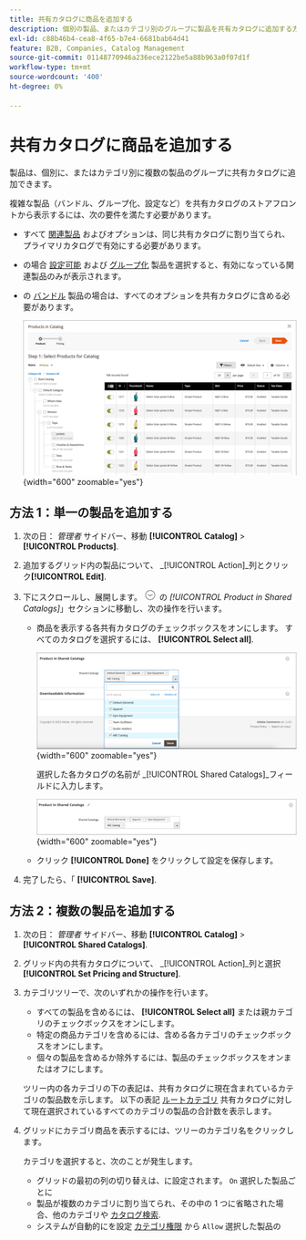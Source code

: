 ```yaml
---
title: 共有カタログに商品を追加する
description: 個別の製品、またはカテゴリ別のグループに製品を共有カタログに追加する方法について説明します。
exl-id: c88b46b4-cea8-4f65-b7e4-6681bab64d41
feature: B2B, Companies, Catalog Management
source-git-commit: 01148770946a236ece2122be5a88b963a0f07d1f
workflow-type: tm+mt
source-wordcount: '400'
ht-degree: 0%

---
```


# 共有カタログに商品を追加する

製品は、個別に、またはカテゴリ別に複数の製品のグループに共有カタログに追加できます。

複雑な製品（バンドル、グループ化、設定など）を共有カタログのストアフロントから表示するには、次の要件を満たす必要があります。

- すべて [関連製品](../catalog/product-configurations.md) およびオプションは、同じ共有カタログに割り当てられ、プライマリカタログで有効にする必要があります。
- の場合 [設定可能](../catalog/product-create-configurable.md) および [グループ化](../catalog/product-create-grouped.md) 製品を選択すると、有効になっている関連製品のみが表示されます。
- の [バンドル](../catalog/product-create-bundle.md) 製品の場合は、すべてのオプションを共有カタログに含める必要があります。

  ![カタログの製品を選択](./assets/shared-catalog-select-products-step-1.png){width="600" zoomable="yes"}

## 方法 1：単一の製品を追加する

1. 次の日： _管理者_ サイドバー、移動 **[!UICONTROL Catalog]** > **[!UICONTROL Products]**.

1. 追加するグリッド内の製品について、 _[!UICONTROL Action]_列とクリック&#x200B;**[!UICONTROL Edit]**.

1. 下にスクロールし、展開します。 ![拡張セレクター](../assets/icon-display-expand.png) の _[!UICONTROL Product in Shared Catalogs]_」セクションに移動し、次の操作を行います。

   - 商品を表示する各共有カタログのチェックボックスをオンにします。 すべてのカタログを選択するには、 **[!UICONTROL Select all]**.

     ![共有カタログ内の商品](./assets/shared-catalog-assign-from-product.png){width="600" zoomable="yes"}

     選択した各カタログの名前が _[!UICONTROL Shared Catalogs]_フィールドに入力します。

     ![割り当てられた共有カタログ](./assets/shared-catalog-assigned.png){width="600" zoomable="yes"}

   - クリック **[!UICONTROL Done]** をクリックして設定を保存します。

1. 完了したら、「 **[!UICONTROL Save]**.

## 方法 2：複数の製品を追加する

1. 次の日： _管理者_ サイドバー、移動 **[!UICONTROL Catalog]** > **[!UICONTROL Shared Catalogs]**.

1. グリッド内の共有カタログについて、 _[!UICONTROL Action]_列と選択&#x200B;**[!UICONTROL Set Pricing and Structure]**.

1. カテゴリツリーで、次のいずれかの操作を行います。

   - すべての製品を含めるには、 **[!UICONTROL Select all]** または親カテゴリのチェックボックスをオンにします。
   - 特定の商品カテゴリを含めるには、含める各カテゴリのチェックボックスをオンにします。
   - 個々の製品を含めるか除外するには、製品のチェックボックスをオンまたはオフにします。

   ツリー内の各カテゴリの下の表記は、共有カタログに現在含まれているカテゴリの製品数を示します。 以下の表記 [ルートカテゴリ](../catalog/category-root.md) 共有カタログに対して現在選択されているすべてのカテゴリの製品の合計数を表示します。

1. グリッドにカテゴリ商品を表示するには、ツリーのカテゴリ名をクリックします。

   カテゴリを選択すると、次のことが発生します。

   - グリッドの最初の列の切り替えは、に設定されます。 `On` 選択した製品ごとに
   - 製品が複数のカテゴリに割り当てられ、その中の 1 つに省略された場合、他のカテゴリや [カタログ検索](../catalog/search.md).
   - システムが自動的にを設定 [カテゴリ権限](../catalog/category-permissions.md) から `Allow` 選択した製品の
